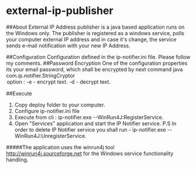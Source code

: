 # external-ip-publisher
##About
External IP Address publisher is a java based application runs on the Windows only. The publisher is registered 
as a windows service, polls your computer external IP address and in case it's change, the service 
sends e-mail notification with your new IP Address.

##Configuration
 Configuration defined in the ip-notifier.ini file. Please follow my comments.
##Password Encryption
  One of the configuration properties its your email password, which shall be encrypted by next command
  java com.ip.notifier.StringCryptor <option> <text>
  option :
		-e - encrypt text.
		-d - decrypt text.

##Execute
1. Copy deploy folder to your computer.
2. Configure ip-notifier.ini file
2. Execute from cli : ip-notifier.exe --WinRun4J:RegisterService.
3. Open "Services" application and start the IP Notifier service.
P.S 
 In order to delete IP Notifier service you shall run - ip-notifier.exe --WinRun4J:UnregisterService.

#####The application uses the winrun4j tool http://winrun4j.sourceforge.net for the Windows service functionality handling.




  
 

